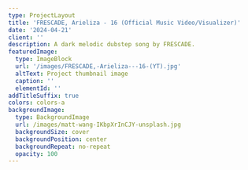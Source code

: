 ```yaml
---
type: ProjectLayout
title: 'FRESCADE, Arieliza - 16 (Official Music Video/Visualizer)'
date: '2024-04-21'
client: ''
description: A dark melodic dubstep song by FRESCADE.
featuredImage:
  type: ImageBlock
  url: '/images/FRESCADE,-Arieliza---16-(YT).jpg'
  altText: Project thumbnail image
  caption: ''
  elementId: ''
addTitleSuffix: true
colors: colors-a
backgroundImage:
  type: BackgroundImage
  url: /images/matt-wang-IKbpXrInCJY-unsplash.jpg
  backgroundSize: cover
  backgroundPosition: center
  backgroundRepeat: no-repeat
  opacity: 100
---
```

